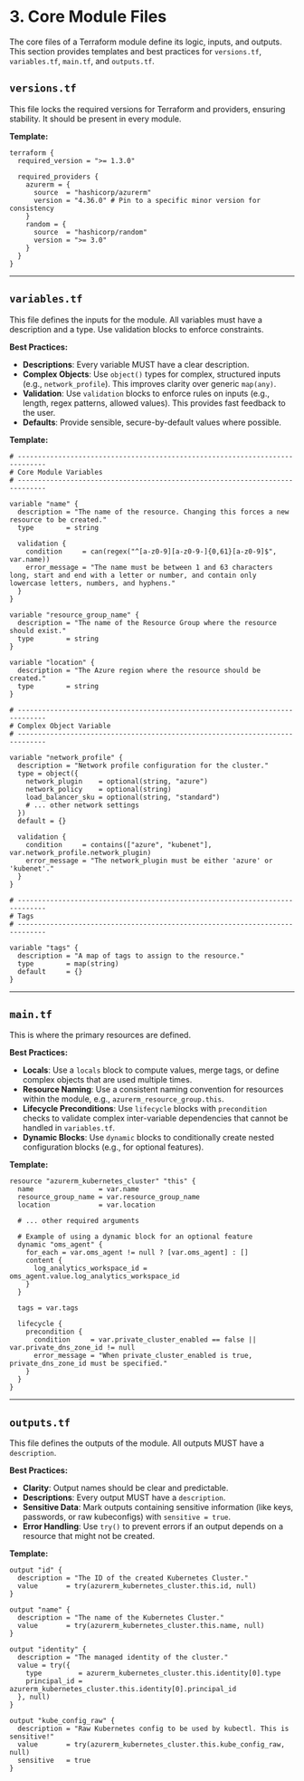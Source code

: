 # 3. Core Module Files

The core files of a Terraform module define its logic, inputs, and outputs. This section provides templates and best practices for `versions.tf`, `variables.tf`, `main.tf`, and `outputs.tf`.

## `versions.tf`

This file locks the required versions for Terraform and providers, ensuring stability. It should be present in every module.

**Template:**
```hcl
terraform {
  required_version = ">= 1.3.0"

  required_providers {
    azurerm = {
      source  = "hashicorp/azurerm"
      version = "4.36.0" # Pin to a specific minor version for consistency
    }
    random = {
      source  = "hashicorp/random"
      version = ">= 3.0"
    }
  }
}
```

---

## `variables.tf`

This file defines the inputs for the module. All variables must have a description and a type. Use validation blocks to enforce constraints.

**Best Practices:**
- **Descriptions**: Every variable MUST have a clear description.
- **Complex Objects**: Use `object()` types for complex, structured inputs (e.g., `network_profile`). This improves clarity over generic `map(any)`.
- **Validation**: Use `validation` blocks to enforce rules on inputs (e.g., length, regex patterns, allowed values). This provides fast feedback to the user.
- **Defaults**: Provide sensible, secure-by-default values where possible.

**Template:**
```hcl
# -----------------------------------------------------------------------------
# Core Module Variables
# -----------------------------------------------------------------------------

variable "name" {
  description = "The name of the resource. Changing this forces a new resource to be created."
  type        = string

  validation {
    condition     = can(regex("^[a-z0-9][a-z0-9-]{0,61}[a-z0-9]$", var.name))
    error_message = "The name must be between 1 and 63 characters long, start and end with a letter or number, and contain only lowercase letters, numbers, and hyphens."
  }
}

variable "resource_group_name" {
  description = "The name of the Resource Group where the resource should exist."
  type        = string
}

variable "location" {
  description = "The Azure region where the resource should be created."
  type        = string
}

# -----------------------------------------------------------------------------
# Complex Object Variable
# -----------------------------------------------------------------------------

variable "network_profile" {
  description = "Network profile configuration for the cluster."
  type = object({
    network_plugin    = optional(string, "azure")
    network_policy    = optional(string)
    load_balancer_sku = optional(string, "standard")
    # ... other network settings
  })
  default = {}

  validation {
    condition     = contains(["azure", "kubenet"], var.network_profile.network_plugin)
    error_message = "The network_plugin must be either 'azure' or 'kubenet'."
  }
}

# -----------------------------------------------------------------------------
# Tags
# -----------------------------------------------------------------------------

variable "tags" {
  description = "A map of tags to assign to the resource."
  type        = map(string)
  default     = {}
}
```

---

## `main.tf`

This is where the primary resources are defined.

**Best Practices:**
- **Locals**: Use a `locals` block to compute values, merge tags, or define complex objects that are used multiple times.
- **Resource Naming**: Use a consistent naming convention for resources within the module, e.g., `azurerm_resource_group.this`.
- **Lifecycle Preconditions**: Use `lifecycle` blocks with `precondition` checks to validate complex inter-variable dependencies that cannot be handled in `variables.tf`.
- **Dynamic Blocks**: Use `dynamic` blocks to conditionally create nested configuration blocks (e.g., for optional features).

**Template:**
```hcl
resource "azurerm_kubernetes_cluster" "this" {
  name                = var.name
  resource_group_name = var.resource_group_name
  location            = var.location

  # ... other required arguments

  # Example of using a dynamic block for an optional feature
  dynamic "oms_agent" {
    for_each = var.oms_agent != null ? [var.oms_agent] : []
    content {
      log_analytics_workspace_id = oms_agent.value.log_analytics_workspace_id
    }
  }

  tags = var.tags

  lifecycle {
    precondition {
      condition     = var.private_cluster_enabled == false || var.private_dns_zone_id != null
      error_message = "When private_cluster_enabled is true, private_dns_zone_id must be specified."
    }
  }
}
```

---

## `outputs.tf`

This file defines the outputs of the module. All outputs MUST have a `description`.

**Best Practices:**
- **Clarity**: Output names should be clear and predictable.
- **Descriptions**: Every output MUST have a `description`.
- **Sensitive Data**: Mark outputs containing sensitive information (like keys, passwords, or raw kubeconfigs) with `sensitive = true`.
- **Error Handling**: Use `try()` to prevent errors if an output depends on a resource that might not be created.

**Template:**
```hcl
output "id" {
  description = "The ID of the created Kubernetes Cluster."
  value       = try(azurerm_kubernetes_cluster.this.id, null)
}

output "name" {
  description = "The name of the Kubernetes Cluster."
  value       = try(azurerm_kubernetes_cluster.this.name, null)
}

output "identity" {
  description = "The managed identity of the cluster."
  value = try({
    type         = azurerm_kubernetes_cluster.this.identity[0].type
    principal_id = azurerm_kubernetes_cluster.this.identity[0].principal_id
  }, null)
}

output "kube_config_raw" {
  description = "Raw Kubernetes config to be used by kubectl. This is sensitive!"
  value       = try(azurerm_kubernetes_cluster.this.kube_config_raw, null)
  sensitive   = true
}
```
